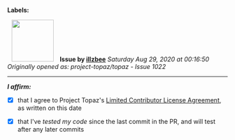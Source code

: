 **Labels:**



<a href="https://github.com/illzbee"><img src="https://avatars3.githubusercontent.com/u/65986311?v=4" width="96" height="96" hspace="10"></img></a> **Issue by [illzbee](https://github.com/illzbee)**
_Saturday Aug 29, 2020 at 00:16:50_
_Originally opened as: project-topaz/topaz - Issue 1022_

----

<!-- place 'x' mark between square [] brackets to affirm: -->
**_I affirm:_**
- [x] that I agree to Project Topaz's [Limited Contributor License Agreement](http://project-topaz.com/blob/release/CONTRIBUTOR_AGREEMENT.md), as written on this date
- [x] that I've _tested my code_ since the last commit in the PR, and will test after any later commits


